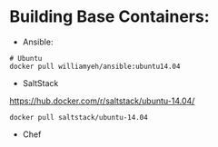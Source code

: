 # Building Base Containers:

- Ansible:



```
# Ubuntu 
docker pull williamyeh/ansible:ubuntu14.04
```

- SaltStack

https://hub.docker.com/r/saltstack/ubuntu-14.04/

```
docker pull saltstack/ubuntu-14.04
```

- Chef